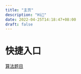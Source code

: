 ```yaml
---
title: "主页"
description: "Hi👋"
date: 2022-04-25T14:18:47+08:00
draft: false
---
```



# 快捷入口

[算法题目](code/算法)
